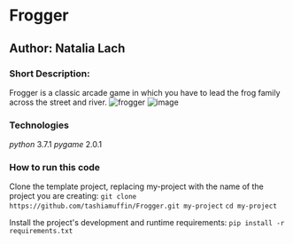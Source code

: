 # Frogger
## Author: Natalia Lach
### Short Description:
Frogger is a classic arcade game in which you have to lead the frog family across the street and river.
![frogger](https://user-images.githubusercontent.com/82212983/121027969-aebcb280-c7a7-11eb-9263-47c50b4e4869.jpg)
![image](https://user-images.githubusercontent.com/82212983/121027912-a1072d00-c7a7-11eb-9b52-a8732b90f13e.png)
### Technologies
*python* 3.7.1
*pygame* 2.0.1
### How to run this code

Clone the template project, replacing my-project with the name of the project you are creating: `git clone https://github.com/tashiamuffin/Frogger.git my-project` `cd my-project`

Install the project's development and runtime requirements: `pip install -r requirements.txt`
